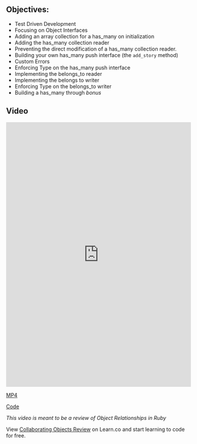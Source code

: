 ## Objectives:

* Test Driven Development
* Focusing on Object Interfaces
* Adding an array collection for a has_many on initialization
* Adding the has_many collection reader
* Preventing the direct modification of a has_many collection reader.
* Building your own has_many push interface (the `add_story` method)
* Custom Errors
* Enforcing Type on the has_many push interface
* Implementing the belongs_to reader
* Implementing the belongs to writer
* Enforcing Type on the belongs_to writer
* Building a has_many through _bonus_

## Video

<iframe width="100%" height="720" src="https://www.youtube.com/embed/iYcQ693LXck?rel=0&amp;showinfo=0" frameborder="0" allowfullscreen></iframe>

[MP4](http://learn-co-videos.s3.amazonaws.com/ruby/Intro.to.OO.ruby.LV.mp4)

[Code](https://github.com/learn-co-curriculum/collaborating-objects-tdd-sample)

_This video is meant to be a review of Object Relationships in Ruby_
<p data-visibility='hidden'>View <a href='https://learn.co/lessons/collaborating-objects-review'>Collaborating Objects Review</a> on Learn.co and start learning to code for free.</p>
